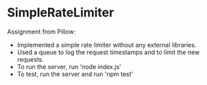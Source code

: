 # SimpleRateLimiter
Assignment from Pillow:
- Implemented a simple rate limiter without any external libraries.
- Used a queue to log the request timestamps and to limit the new requests.
- To run the server, run 'node index.js'
- To test, run the server and run 'npm test'
